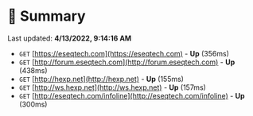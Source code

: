 # 📖 Summary
Last updated: **4/13/2022, 9:14:16 AM**

- `GET` [https://eseqtech.com](https://eseqtech.com) - **Up** (356ms)
- `GET` [http://forum.eseqtech.com](http://forum.eseqtech.com) - **Up** (438ms)
- `GET` [http://hexp.net](http://hexp.net) - **Up** (155ms)
- `GET` [http://ws.hexp.net](http://ws.hexp.net) - **Up** (157ms)
- `GET` [http://eseqtech.com/infoline](http://eseqtech.com/infoline) - **Up** (300ms)
